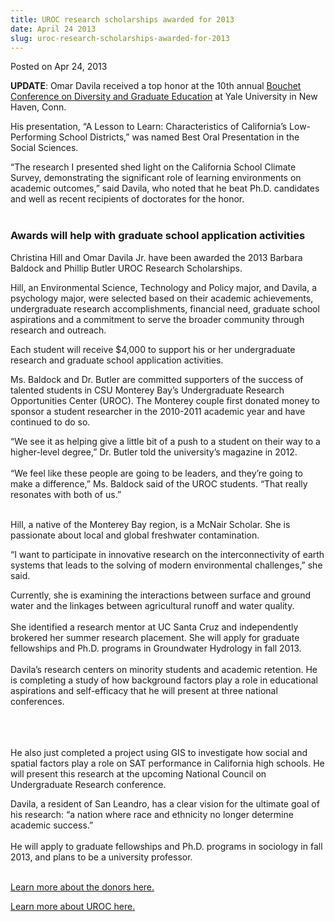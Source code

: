 ```yaml
---
title: UROC research scholarships awarded for 2013
date: April 24 2013
slug: uroc-research-scholarships-awarded-for-2013
---
```





<span class="date">Posted on Apr 24, 2013    </span>
<p><strong>UPDATE</strong>: Omar Davila received a top honor at the
10th annual <a href="http://www.yale.edu/graduateschool/diversity/bouchet_conf.html" rel="nofollow">Bouchet Conference on Diversity and Graduate
Education</a> at Yale University in New Haven, Conn.</p>
<p>His presentation, &#x201C;A Lesson to Learn: Characteristics of
California&#x2019;s Low-Performing School Districts,&#x201D; was named Best Oral
Presentation in the Social Sciences.</p>
<p>&#x201C;The research I presented shed light on the California School
Climate Survey, demonstrating the significant role of learning
environments on academic outcomes,&#x201D; said Davila, who noted that he
beat Ph.D. candidates and well as recent recipients of doctorates
for the honor.<br>
&#xA0;</br></p>
<h3>Awards will help with graduate school application
activities</h3>
<p>Christina Hill and Omar Davila Jr. have been awarded the 2013
Barbara Baldock and Phillip Butler UROC Research Scholarships.</p>
<p>Hill, an Environmental Science, Technology and Policy major, and
Davila, a psychology major, were selected based on their academic
achievements, undergraduate research accomplishments, financial
need, graduate school aspirations and a commitment to serve the
broader community through research and outreach.</p>
<p>Each student will receive $4,000 to support his or her
undergraduate research and graduate school application
activities.</p>
<p>Ms. Baldock and Dr. Butler are committed supporters of the
success of talented students in CSU Monterey Bay&#x2019;s Undergraduate
Research Opportunities Center (UROC).&#xA0;The Monterey couple
first donated money to sponsor a student researcher in the
2010-2011 academic year and have continued to do so.</p>
<p>&#x201C;We see it as helping give a little bit of a push to a student
on their way to a higher-level degree,&#x201D; Dr. Butler told the
university&#x2019;s magazine in 2012.<br>
<br>
&#x201C;We feel like these people are going to be leaders, and they&#x2019;re
going to make a difference,&#x201D; Ms. Baldock said of the UROC students.
&#x201C;That really resonates with both of us.&#x201D;</br></br></p>
<p>Hill, a native of the Monterey Bay region, is a McNair Scholar.
She is passionate about local and global freshwater
contamination.</p>
<p>&#x201C;I want to participate in innovative research on the
interconnectivity of earth systems that leads to the solving of
modern environmental challenges,&#x201D; she said.</p>
<p>Currently, she is examining the interactions between surface and
ground water and the linkages between agricultural runoff and water
quality.<br>
<br>
She identified a research mentor at UC Santa Cruz and independently
brokered her summer research placement. She will apply for graduate
fellowships and Ph.D. programs in Groundwater Hydrology in fall
2013.<br>
<br>
Davila&#x2019;s research centers on minority students and academic
retention. He is completing a study of how background factors play
a role in educational aspirations and self-efficacy that he will
present at three national conferences.</br></br></br></br></p>
<p>He also just completed a project using GIS to investigate how
social and spatial factors play a role on SAT performance in
California high schools. He will present this research at the
upcoming National Council on Undergraduate Research conference.</p>
<p>Davila, a resident of San Leandro, has a clear vision for the
ultimate goal of his research: &#x201C;a nation where race and ethnicity
no longer determine academic success.&#x201D;<br>
<br>
He will apply to graduate fellowships and Ph.D. programs in
sociology in fall 2013, and plans to be a university professor.</br></br></p>
<p><a href="http://magazine.csumb.edu/node/15641" rel="nofollow">Learn more about the donors here.</a></p>
<p><a href="http://uroc.csumb.edu" rel="nofollow">Learn more about
UROC here.</a><br>
<br>
&#xA0;</br></br></p>





